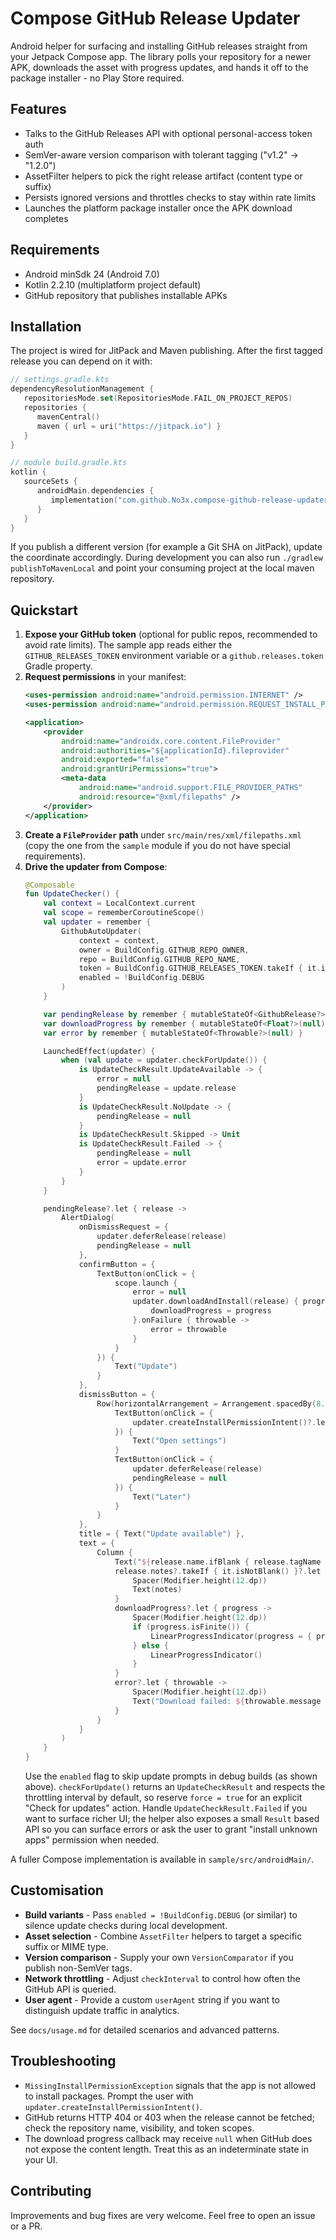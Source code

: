 # Compose GitHub Release Updater

Android helper for surfacing and installing GitHub releases straight from your Jetpack Compose app. The library polls your repository for a newer APK, downloads the asset with progress updates, and hands it off to the package installer - no Play Store required.

## Features
- Talks to the GitHub Releases API with optional personal-access token auth
- SemVer-aware version comparison with tolerant tagging ("v1.2" -> "1.2.0")
- AssetFilter helpers to pick the right release artifact (content type or suffix)
- Persists ignored versions and throttles checks to stay within rate limits
- Launches the platform package installer once the APK download completes

## Requirements
- Android minSdk 24 (Android 7.0)
- Kotlin 2.2.10 (multiplatform project default)
- GitHub repository that publishes installable APKs

## Installation
The project is wired for JitPack and Maven publishing. After the first tagged release you can depend on it with:

```kotlin
// settings.gradle.kts
dependencyResolutionManagement {
   repositoriesMode.set(RepositoriesMode.FAIL_ON_PROJECT_REPOS)
   repositories {
      mavenCentral()
      maven { url = uri("https://jitpack.io") }
   }
}
```

```kotlin
// module build.gradle.kts
kotlin {
   sourceSets {
      androidMain.dependencies {
         implementation("com.github.No3x.compose-github-release-updater:compose-github-release-updater:$latestVersion")
      }
   }
}
```

If you publish a different version (for example a Git SHA on JitPack), update the coordinate accordingly. During development you can also run `./gradlew publishToMavenLocal` and point your consuming project at the local maven repository.

## Quickstart
1. **Expose your GitHub token** (optional for public repos, recommended to avoid rate limits). The sample app reads either the `GITHUB_RELEASES_TOKEN` environment variable or a `github.releases.token` Gradle property.
2. **Request permissions** in your manifest:
   ```xml
   <uses-permission android:name="android.permission.INTERNET" />
   <uses-permission android:name="android.permission.REQUEST_INSTALL_PACKAGES" />

   <application>
       <provider
           android:name="androidx.core.content.FileProvider"
           android:authorities="${applicationId}.fileprovider"
           android:exported="false"
           android:grantUriPermissions="true">
           <meta-data
               android:name="android.support.FILE_PROVIDER_PATHS"
               android:resource="@xml/filepaths" />
       </provider>
   </application>
   ```
3. **Create a `FileProvider` path** under `src/main/res/xml/filepaths.xml` (copy the one from the `sample` module if you do not have special requirements).
4. **Drive the updater from Compose**:
   ```kotlin
   @Composable
   fun UpdateChecker() {
       val context = LocalContext.current
       val scope = rememberCoroutineScope()
       val updater = remember {
           GithubAutoUpdater(
               context = context,
               owner = BuildConfig.GITHUB_REPO_OWNER,
               repo = BuildConfig.GITHUB_REPO_NAME,
               token = BuildConfig.GITHUB_RELEASES_TOKEN.takeIf { it.isNotBlank() },
               enabled = !BuildConfig.DEBUG
           )
       }

       var pendingRelease by remember { mutableStateOf<GithubRelease?>(null) }
       var downloadProgress by remember { mutableStateOf<Float?>(null) }
       var error by remember { mutableStateOf<Throwable?>(null) }

       LaunchedEffect(updater) {
           when (val update = updater.checkForUpdate()) {
               is UpdateCheckResult.UpdateAvailable -> {
                   error = null
                   pendingRelease = update.release
               }
               is UpdateCheckResult.NoUpdate -> {
                   pendingRelease = null
               }
               is UpdateCheckResult.Skipped -> Unit
               is UpdateCheckResult.Failed -> {
                   pendingRelease = null
                   error = update.error
               }
           }
       }

       pendingRelease?.let { release ->
           AlertDialog(
               onDismissRequest = {
                   updater.deferRelease(release)
                   pendingRelease = null
               },
               confirmButton = {
                   TextButton(onClick = {
                       scope.launch {
                           error = null
                           updater.downloadAndInstall(release) { progress ->
                               downloadProgress = progress
                           }.onFailure { throwable ->
                               error = throwable
                           }
                       }
                   }) {
                       Text("Update")
                   }
               },
               dismissButton = {
                   Row(horizontalArrangement = Arrangement.spacedBy(8.dp)) {
                       TextButton(onClick = {
                           updater.createInstallPermissionIntent()?.let { context.startActivity(it) }
                       }) {
                           Text("Open settings")
                       }
                       TextButton(onClick = {
                           updater.deferRelease(release)
                           pendingRelease = null
                       }) {
                           Text("Later")
                       }
                   }
               },
               title = { Text("Update available") },
               text = {
                   Column {
                       Text("${release.name.ifBlank { release.tagName }} is ready to install")
                       release.notes?.takeIf { it.isNotBlank() }?.let { notes ->
                           Spacer(Modifier.height(12.dp))
                           Text(notes)
                       }
                       downloadProgress?.let { progress ->
                           Spacer(Modifier.height(12.dp))
                           if (progress.isFinite()) {
                               LinearProgressIndicator(progress = { progress.coerceIn(0f, 1f) })
                           } else {
                               LinearProgressIndicator()
                           }
                       }
                       error?.let { throwable ->
                           Spacer(Modifier.height(12.dp))
                           Text("Download failed: ${throwable.message ?: "unknown error"}")
                       }
                   }
               }
           )
       }
   }
   ```
   Use the `enabled` flag to skip update prompts in debug builds (as shown above).
   `checkForUpdate()` returns an `UpdateCheckResult` and respects the throttling interval by default, so reserve `force = true` for an explicit "Check for updates" action.
   Handle `UpdateCheckResult.Failed` if you want to surface richer UI; the helper also exposes a small `Result` based API so you can surface errors or ask the user to grant "install unknown apps" permission when needed.

A fuller Compose implementation is available in `sample/src/androidMain/`.

## Customisation
- **Build variants** - Pass `enabled = !BuildConfig.DEBUG` (or similar) to silence update checks during local development.
- **Asset selection** - Combine `AssetFilter` helpers to target a specific suffix or MIME type.
- **Version comparison** - Supply your own `VersionComparator` if you publish non-SemVer tags.
- **Network throttling** - Adjust `checkInterval` to control how often the GitHub API is queried.
- **User agent** - Provide a custom `userAgent` string if you want to distinguish update traffic in analytics.

See `docs/usage.md` for detailed scenarios and advanced patterns.

## Troubleshooting
- `MissingInstallPermissionException` signals that the app is not allowed to install packages. Prompt the user with `updater.createInstallPermissionIntent()`.
- GitHub returns HTTP 404 or 403 when the release cannot be fetched; check the repository name, visibility, and token scopes.
- The download progress callback may receive `null` when GitHub does not expose the content length. Treat this as an indeterminate state in your UI.

## Contributing
Improvements and bug fixes are very welcome. Feel free to open an issue or a PR.





